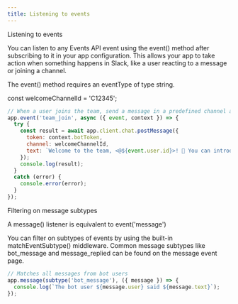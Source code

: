 ```yaml
---
title: Listening to events
---
```

Listening to events

You can listen to any Events API event using the event() method after subscribing to it in your app configuration. This allows your app to take action when something happens in Slack, like a user reacting to a message or joining a channel.

The event() method requires an eventType of type string.

const welcomeChannelId = 'C12345';

```js
// When a user joins the team, send a message in a predefined channel asking them to introduce themselves
app.event('team_join', async ({ event, context }) => {
  try {
    const result = await app.client.chat.postMessage({
      token: context.botToken,
      channel: welcomeChannelId,
      text: `Welcome to the team, <@${event.user.id}>! 🎉 You can introduce yourself in this channel.`
    });
    console.log(result);
  }
  catch (error) {
    console.error(error);
  }
});
```

Filtering on message subtypes

A message() listener is equivalent to event('message')

You can filter on subtypes of events by using the built-in matchEventSubtype() middleware. Common message subtypes like bot_message and message_replied can be found on the message event page.

```js
// Matches all messages from bot users
app.message(subtype('bot_message'), ({ message }) => {
  console.log(`The bot user ${message.user} said ${message.text}`);
});
```
